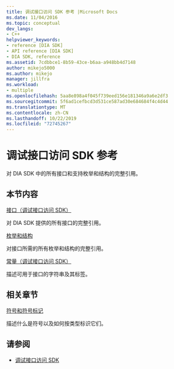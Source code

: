 ```yaml
---
title: 调试接口访问 SDK 参考 |Microsoft Docs
ms.date: 11/04/2016
ms.topic: conceptual
dev_langs:
- C++
helpviewer_keywords:
- reference [DIA SDK]
- API reference [DIA SDK]
- DIA SDK, reference
ms.assetid: 7cdbbce1-8b59-43ce-b6aa-a948bb4d7148
author: mikejo5000
ms.author: mikejo
manager: jillfra
ms.workload:
- multiple
ms.openlocfilehash: 5aa8e898a4f045f739eed156e181346a9a6e2df3
ms.sourcegitcommit: 5f6ad1cefbcd3d531ce587ad30e684684f4c4d44
ms.translationtype: MT
ms.contentlocale: zh-CN
ms.lasthandoff: 10/22/2019
ms.locfileid: "72745267"
---
```

# <a name="debug-interface-access-sdk-reference"></a>调试接口访问 SDK 参考

对 DIA SDK 中的所有接口和支持枚举和结构的完整引用。

## <a name="in-this-section"></a>本节内容

[接口（调试接口访问 SDK）](../../debugger/debug-interface-access/interfaces-debug-interface-access-sdk.md)

对 DIA SDK 提供的所有接口的完整引用。

[枚举和结构](../../debugger/debug-interface-access/enumerations-and-structures.md)

对接口所需的所有枚举和结构的完整引用。

[常量（调试接口访问 SDK）](../../debugger/debug-interface-access/constants-debug-interface-access-sdk.md)

描述可用于接口的字符串及其标签。

## <a name="related-sections"></a>相关章节

[符号和符号标记](../../debugger/debug-interface-access/symbols-and-symbol-tags.md)

描述什么是符号以及如何按类型标识它们。

## <a name="see-also"></a>请参阅

- [调试接口访问 SDK](../../debugger/debug-interface-access/debug-interface-access-sdk.md)